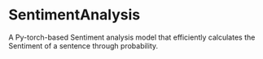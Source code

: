 # SentimentAnalysis
 A Py-torch-based Sentiment analysis model that efficiently calculates the Sentiment of a sentence through probability.
